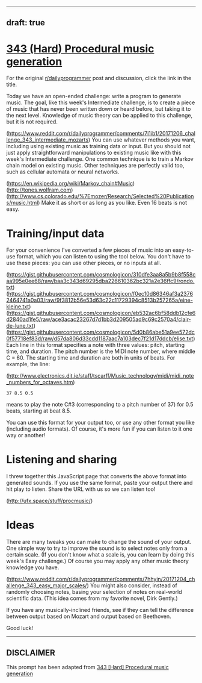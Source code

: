 ---
draft: true
----

# [343 (Hard) Procedural music generation](https://www.reddit.com/r/dailyprogrammer/comments/7ifbd5/20171208_challenge_343_hard_procedural_music/)

For the original [r/dailyprogrammer](https://www.reddit.com/r/dailyprogrammer/) post and discussion, click the link in the title.

Today we have an open-ended challenge: write a program to generate music. The goal, like this week's Intermediate challenge, is to create a piece of music that has never been written down or heard before, but taking it to the next level. Knowledge of music theory can be applied to this challenge, but it is not required.

(https://www.reddit.com/r/dailyprogrammer/comments/7i1ib1/20171206_challenge_343_intermediate_mozarts)
You can use whatever methods you want, including using existing music as training data or input. But you should not just apply straightforward manipulations to existing music like with this week's Intermediate challenge. One common technique is to train a Markov chain model on existing music. Other techniques are perfectly valid too, such as cellular automata or neural networks.

(https://en.wikipedia.org/wiki/Markov_chain#Music)
(http://tones.wolfram.com)
(http://www.cs.colorado.edu/%7Emozer/Research/Selected%20Publications/music.html)
Make it as short or as long as you like. Even 16 beats is not easy.

# Training/input data
For your convenience I've converted a few pieces of music into an easy-to-use format, which you can listen to using the tool below. You don't have to use these pieces: you can use other pieces, or no inputs at all.

(https://gist.githubusercontent.com/cosmologicon/310dfe3aa8a5b9b8f558caa995e0ee68/raw/baa3c343d69295dba226610362bc321a2e36ffc9/rondo.txt)
(https://gist.githubusercontent.com/cosmologicon/f0ec10d86346af3a23762464741a0a03/raw/9f3812b56e53d63c22c11729394c8513b257265a/eine-kleine.txt)
(https://gist.githubusercontent.com/cosmologicon/eb532ac6bf58ddb12cfe6d2840ad1fe5/raw/ace3acac23267d7d1bb3d209505ad9c69c2570a4/clair-de-lune.txt)
(https://gist.githubusercontent.com/cosmologicon/5d0b86abe51a9ee572dc0f57718ef83d/raw/d57da806d33cdd1187aac7a103dec7f21d17ddcb/elise.txt)
Each line in this format specifies a note with three values: pitch, starting time, and duration. The pitch number is the MIDI note number, where middle C = 60. The starting time and duration are both in units of beats. For example, the line:

(http://www.electronics.dit.ie/staff/tscarff/Music_technology/midi/midi_note_numbers_for_octaves.htm)

```
37 8.5 0.5
```
means to play the note C#3 (corresponding to a pitch number of 37) for 0.5 beats, starting at beat 8.5.

You can use this format for your output too, or use any other format you like (including audio formats). Of course, it's more fun if you can listen to it one way or another!

# Listening and sharing
I threw together this JavaScript page that converts the above format into generated sounds. If you use the same format, paste your output there and hit play to listen. Share the URL with us so we can listen too!

(http://ufx.space/stuff/procmusic/)
# Ideas
There are many tweaks you can make to change the sound of your output. One simple way to try to improve the sound is to select notes only from a certain scale. (If you don't know what a scale is, you can learn by doing this week's Easy challenge.) Of course you may apply any other music theory knowledge you have.

(https://www.reddit.com/r/dailyprogrammer/comments/7hhyin/20171204_challenge_343_easy_major_scales/)
You might also consider, instead of randomly choosing notes, basing your selection of notes on real-world scientific data. (This idea comes from my favorite novel, Dirk Gently.)

If you have any musically-inclined friends, see if they can tell the difference between output based on Mozart and output based on Beethoven.

Good luck!


----
## **DISCLAIMER**
This prompt has been adapted from [343 [Hard] Procedural music generation](https://www.reddit.com/r/dailyprogrammer/comments/7ifbd5/20171208_challenge_343_hard_procedural_music/
)

